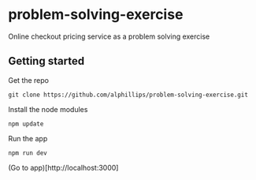 # problem-solving-exercise
Online checkout pricing service as a problem solving exercise

## Getting started

Get the repo
```
git clone https://github.com/alphillips/problem-solving-exercise.git
```

Install the node modules
```
npm update
```

Run the app
```
npm run dev
```

(Go to app)[http://localhost:3000]

 
